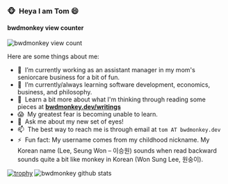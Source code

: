 ### :monkey_face:  &nbsp;Heya I am Tom 😄 
<!--
**bwdmonkey/bwdmonkey** is a ✨ _special_ ✨ repository because its `README.md` (this file) appears on your GitHub profile.

Here are some ideas to get you started:

- 🔭 I’m currently working on ...
- 🌱 I’m currently learning ...
- 👯 I’m looking to collaborate on ...
- 🤔 I’m looking for help with ...
- 💬 Ask me about ...
- 📫 How to reach me: ...
- 😄 Pronouns: ...
- ⚡ Fun fact: ...
-->
#### bwdmonkey view counter
<img src="https://profile-counter.glitch.me/bwdmonkey/count.svg" alt="bwdmonkey view count">

Here are some things about me:
- 🔭 &nbsp;I’m currently working as an assistant manager in my mom's seniorcare business for a bit of fun.
- 🌱 &nbsp;I’m currently/always learning software development, economics, business, and philosophy.
- 📔 &nbsp;Learn a bit more about what I'm thinking through reading some pieces at __[bwdmonkey.dev/writings](https://bwdmonkey.dev/writings/)__
- 😱 &nbsp;My greatest fear is becoming unable to learn.
- 👀 &nbsp;Ask me about my new set of eyes!
- 📫 &nbsp;The best way to reach me is through email at `tom AT bwdmonkey.dev`
- ⚡ &nbsp;Fun fact: My username comes from my childhood nickname. My Korean name (Lee, Seung Won – 이승원) sounds when read backward sounds quite a bit like monkey in Korean (Won Sung Lee, 원숭이).

[![trophy](https://github-profile-trophy.vercel.app/?username=bwdmonkey&theme=onedark&row=1)](https://github.com/ryo-ma/github-profile-trophy)
<img src="https://github-readme-stats.vercel.app/api?username=bwdmonkey&show_icons=true&theme=radical&hide=contribs&show_icons=true&include_all_commits=true" alt="bwdmonkey github stats" />
